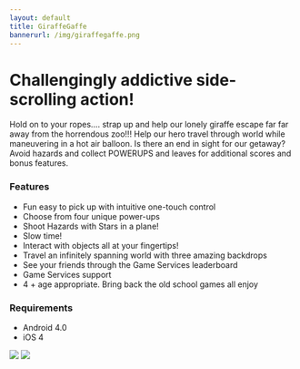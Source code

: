 ```yaml
---
layout: default
title: GiraffeGaffe
bannerurl: /img/giraffegaffe.png
---
```


# Challengingly addictive side-scrolling action!
Hold on to your ropes…. strap up and help our lonely giraffe escape far far away from the horrendous zoo!!! Help our hero travel through world while maneuvering in a hot air balloon. Is there an end in sight for our getaway? Avoid hazards and collect POWERUPS and leaves for additional scores and bonus features.

### Features
- Fun easy to pick up with intuitive one-touch control 
- Choose from four unique power-ups 
- Shoot Hazards with Stars in a plane! 
- Slow time! 
- Interact with objects all at your fingertips! 
- Travel an infinitely spanning world with three amazing backdrops 
- See your friends through the Game Services leaderboard 
- Game Services support 
- 4 + age appropriate. Bring back the old school games all enjoy 

### Requirements
- Android 4.0
- iOS 4

[![](https://devimages.apple.com.edgekey.net/app-store/marketing/guidelines/images/badge-download-on-the-app-store.svg)](https://itunes.apple.com/ca/app/translationary-top-international/id950148923?mt=8)  [![](http://upload.wikimedia.org/wikipedia/commons/thumb/c/cd/Get_it_on_Google_play.svg/170px-Get_it_on_Google_play.svg.png)](https://play.google.com/store/apps/details?id=com.onefatgiraffe.com.giraffegaffe)